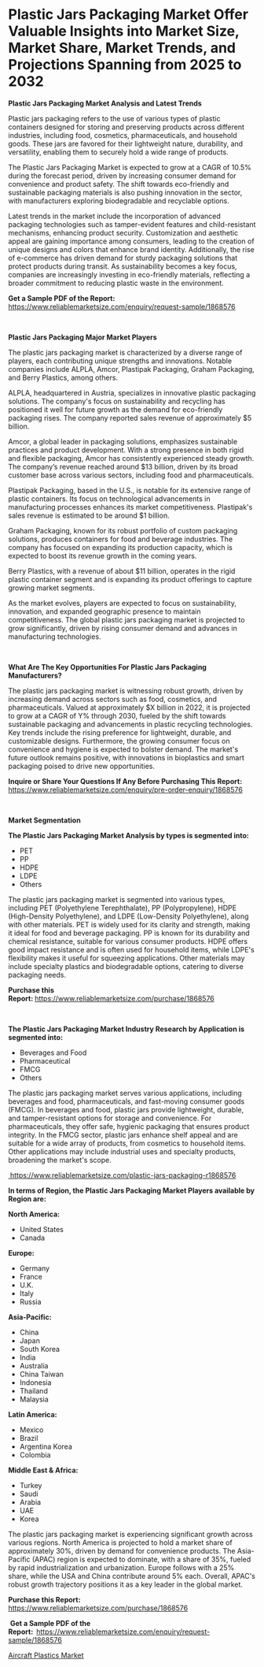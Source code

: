 <p><h1>Plastic Jars Packaging Market Offer Valuable Insights into Market Size, Market Share, Market Trends, and Projections Spanning from 2025 to 2032</h1></p><p><strong>Plastic Jars Packaging Market Analysis and Latest Trends</strong></p>
<p><p>Plastic jars packaging refers to the use of various types of plastic containers designed for storing and preserving products across different industries, including food, cosmetics, pharmaceuticals, and household goods. These jars are favored for their lightweight nature, durability, and versatility, enabling them to securely hold a wide range of products.</p><p>The Plastic Jars Packaging Market is expected to grow at a CAGR of 10.5% during the forecast period, driven by increasing consumer demand for convenience and product safety. The shift towards eco-friendly and sustainable packaging materials is also pushing innovation in the sector, with manufacturers exploring biodegradable and recyclable options. </p><p>Latest trends in the market include the incorporation of advanced packaging technologies such as tamper-evident features and child-resistant mechanisms, enhancing product security. Customization and aesthetic appeal are gaining importance among consumers, leading to the creation of unique designs and colors that enhance brand identity. Additionally, the rise of e-commerce has driven demand for sturdy packaging solutions that protect products during transit. As sustainability becomes a key focus, companies are increasingly investing in eco-friendly materials, reflecting a broader commitment to reducing plastic waste in the environment.</p></p>
<p><strong>Get a Sample PDF of the Report:&nbsp;</strong> <a href="https://www.reliablemarketsize.com/enquiry/request-sample/1868576?utm_campaign=2769&utm_medium=2&utm_source=Github&utm_content=ia&utm_term=31032025&utm_id=plastic-jars-packaging">https://www.reliablemarketsize.com/enquiry/request-sample/1868576</a></p>
<p>&nbsp;</p>
<p><strong>Plastic Jars Packaging Major Market Players</strong></p>
<p><p>The plastic jars packaging market is characterized by a diverse range of players, each contributing unique strengths and innovations. Notable companies include ALPLA, Amcor, Plastipak Packaging, Graham Packaging, and Berry Plastics, among others. </p><p>ALPLA, headquartered in Austria, specializes in innovative plastic packaging solutions. The company's focus on sustainability and recycling has positioned it well for future growth as the demand for eco-friendly packaging rises. The company reported sales revenue of approximately $5 billion.</p><p>Amcor, a global leader in packaging solutions, emphasizes sustainable practices and product development. With a strong presence in both rigid and flexible packaging, Amcor has consistently experienced steady growth. The company’s revenue reached around $13 billion, driven by its broad customer base across various sectors, including food and pharmaceuticals.</p><p>Plastipak Packaging, based in the U.S., is notable for its extensive range of plastic containers. Its focus on technological advancements in manufacturing processes enhances its market competitiveness. Plastipak's sales revenue is estimated to be around $1 billion.</p><p>Graham Packaging, known for its robust portfolio of custom packaging solutions, produces containers for food and beverage industries. The company has focused on expanding its production capacity, which is expected to boost its revenue growth in the coming years. </p><p>Berry Plastics, with a revenue of about $11 billion, operates in the rigid plastic container segment and is expanding its product offerings to capture growing market segments.</p><p>As the market evolves, players are expected to focus on sustainability, innovation, and expanded geographic presence to maintain competitiveness. The global plastic jars packaging market is projected to grow significantly, driven by rising consumer demand and advances in manufacturing technologies.</p></p>
<p>&nbsp;</p>
<p><strong>What Are The Key Opportunities For Plastic Jars Packaging Manufacturers?</strong></p>
<p><p>The plastic jars packaging market is witnessing robust growth, driven by increasing demand across sectors such as food, cosmetics, and pharmaceuticals. Valued at approximately $X billion in 2022, it is projected to grow at a CAGR of Y% through 2030, fueled by the shift towards sustainable packaging and advancements in plastic recycling technologies. Key trends include the rising preference for lightweight, durable, and customizable designs. Furthermore, the growing consumer focus on convenience and hygiene is expected to bolster demand. The market's future outlook remains positive, with innovations in bioplastics and smart packaging poised to drive new opportunities.</p></p>
<p><strong>Inquire or Share Your Questions If Any Before Purchasing This Report:</strong> <a href="https://www.reliablemarketsize.com/enquiry/pre-order-enquiry/1868576?utm_campaign=2769&utm_medium=2&utm_source=Github&utm_content=ia&utm_term=31032025&utm_id=plastic-jars-packaging">https://www.reliablemarketsize.com/enquiry/pre-order-enquiry/1868576</a></p>
<p>&nbsp;</p>
<p><strong>Market Segmentation</strong></p>
<p><strong>The Plastic Jars Packaging Market Analysis by types is segmented into:</strong></p>
<p><ul><li>PET</li><li>PP</li><li>HDPE</li><li>LDPE</li><li>Others</li></ul></p>
<p><p>The plastic jars packaging market is segmented into various types, including PET (Polyethylene Terephthalate), PP (Polypropylene), HDPE (High-Density Polyethylene), and LDPE (Low-Density Polyethylene), along with other materials. PET is widely used for its clarity and strength, making it ideal for food and beverage packaging. PP is known for its durability and chemical resistance, suitable for various consumer products. HDPE offers good impact resistance and is often used for household items, while LDPE's flexibility makes it useful for squeezing applications. Other materials may include specialty plastics and biodegradable options, catering to diverse packaging needs.</p></p>
<p><strong>Purchase this Report:&nbsp;</strong><a href="https://www.reliablemarketsize.com/purchase/1868576?utm_campaign=2769&utm_medium=2&utm_source=Github&utm_content=ia&utm_term=31032025&utm_id=plastic-jars-packaging">https://www.reliablemarketsize.com/purchase/1868576</a></p>
<p>&nbsp;</p>
<p><strong>The Plastic Jars Packaging Market Industry Research by Application is segmented into:</strong></p>
<p><ul><li>Beverages and Food</li><li>Pharmaceutical</li><li>FMCG</li><li>Others</li></ul></p>
<p><p>The plastic jars packaging market serves various applications, including beverages and food, pharmaceuticals, and fast-moving consumer goods (FMCG). In beverages and food, plastic jars provide lightweight, durable, and tamper-resistant options for storage and convenience. For pharmaceuticals, they offer safe, hygienic packaging that ensures product integrity. In the FMCG sector, plastic jars enhance shelf appeal and are suitable for a wide array of products, from cosmetics to household items. Other applications may include industrial uses and specialty products, broadening the market's scope.</p></p>
<p><a href="https://www.reliablemarketsize.com/plastic-jars-packaging-r1868576?utm_campaign=2769&utm_medium=2&utm_source=Github&utm_content=ia&utm_term=31032025&utm_id=plastic-jars-packaging">&nbsp;https://www.reliablemarketsize.com/plastic-jars-packaging-r1868576</a></p>
<p><strong>In terms of Region, the Plastic Jars Packaging Market Players available by Region are:</strong></p>
<p>
    <p> <strong> North America: </strong>
        <ul>
            <li>United States</li>
            <li>Canada</li>
        </ul>
        </p> 
    <p> <strong> Europe: </strong>
        <ul>
            <li>Germany</li>
            <li>France</li>
            <li>U.K.</li>
            <li>Italy</li>
            <li>Russia</li>
        </ul>
        </p> 
    <p> <strong> Asia-Pacific: </strong>
        <ul>
            <li>China</li>
            <li>Japan</li>
            <li>South Korea</li>
            <li>India</li>
            <li>Australia</li>
            <li>China Taiwan</li>
            <li>Indonesia</li>
            <li>Thailand</li>
            <li>Malaysia</li>
        </ul>
        </p> 
    <p> <strong> Latin America: </strong>
        <ul>
            <li>Mexico</li>
            <li>Brazil</li>
            <li>Argentina Korea</li>
            <li>Colombia</li>
        </ul>
        </p> 
    <p> <strong> Middle East & Africa: </strong>
        <ul>
            <li>Turkey</li>
            <li>Saudi</li>
            <li>Arabia</li>
            <li>UAE</li>
            <li>Korea</li>
        </ul>
    </p>
    </p>
<p><p>The plastic jars packaging market is experiencing significant growth across various regions. North America is projected to hold a market share of approximately 30%, driven by demand for convenience products. The Asia-Pacific (APAC) region is expected to dominate, with a share of 35%, fueled by rapid industrialization and urbanization. Europe follows with a 25% share, while the USA and China contribute around 5% each. Overall, APAC's robust growth trajectory positions it as a key leader in the global market.</p></p>
<p><strong>Purchase this Report: </strong><a href="https://www.reliablemarketsize.com/purchase/1868576?utm_campaign=2769&utm_medium=2&utm_source=Github&utm_content=ia&utm_term=31032025&utm_id=plastic-jars-packaging">https://www.reliablemarketsize.com/purchase/1868576</a></p>
<p>&nbsp;<strong>Get a Sample PDF of the Report:&nbsp;&nbsp;</strong><a href="https://www.reliablemarketsize.com/enquiry/request-sample/1868576?utm_campaign=2769&utm_medium=2&utm_source=Github&utm_content=ia&utm_term=31032025&utm_id=plastic-jars-packaging">https://www.reliablemarketsize.com/enquiry/request-sample/1868576</a></p>
<p><strong></strong></p>
<p><p><a href="https://github.com/organophelia8282/Market-Research-Report-List-1/blob/main/aircraft-plastics-market.md?utm_campaign=2769&utm_medium=2&utm_source=Github&utm_content=ia&utm_term=31032025&utm_id=plastic-jars-packaging">Aircraft Plastics Market</a></p></p>